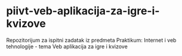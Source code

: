 # piivt-veb-aplikacija-za-igre-i-kvizove
Repozitorijum za ispitni zadatak iz predmeta Praktikum: Internet i veb tehnologije - tema Veb aplikacija za igre i kvizove
